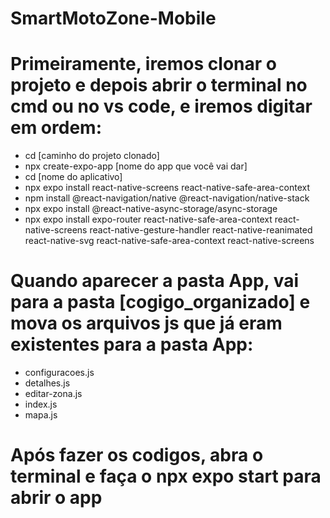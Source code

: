 # SmartMotoZone-Mobile

# Primeiramente, iremos clonar o projeto e depois abrir o terminal no cmd ou no vs code, e iremos digitar em ordem:

- cd [caminho do projeto clonado]
- npx create-expo-app [nome do app que você vai dar]
- cd [nome do aplicativo]
- npx expo install react-native-screens react-native-safe-area-context
- npm install @react-navigation/native @react-navigation/native-stack
- npx expo install @react-native-async-storage/async-storage
- npx expo install expo-router react-native-safe-area-context react-native-screens react-native-gesture-handler react-native-reanimated react-native-svg react-native-safe-area-context react-native-screens

# Quando aparecer a pasta App, vai para a pasta [cogigo_organizado] e mova os arquivos js que já eram existentes para a pasta App:

- configuracoes.js
- detalhes.js
- editar-zona.js 
- index.js 
- mapa.js 

# Após fazer os codigos, abra o terminal e faça o npx expo start para abrir o app